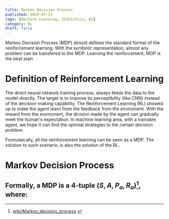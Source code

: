 ```yaml
---
title: Markov Decision Process
published: 2025-07-21
tags: [Machine Learning, Statistics, AI]
category: RL
draft: false
---
```


Markov Decision Process (MDP) almost defines the standard format of the reinforcement learning. With the symbolic representation, almost any problem can be transfered to the MDP. Learning the reinforcement, MDP is the best start. 

# Definition of Reinforcement Learning

The direct neural network training process, always feeds the data to the model directly. The target is to improve its perceptibility (like CNN) instead of the decision-making capability. The Reinforcement Learning (RL) showed up to make the agent learn from the feedback from the enviroment. With the reward from the enviroment, the dicision made by the agent can gradually meet the human's expectation. In machine learning area, with a trainable agent, we hope it can find the optimal strategies to the certain decision problem. 

Formulaically, all the reinforcement learning can be seen as a MDP. The solution to such scenario, is also the solution of the RL. 

# Markov Decision Process

Formally, a MDP is a 4-tuple ($S,A,P_a, R_a$)[^1], where:
- 

[^1]: [wiki/Markov_decision_process](https://en.wikipedia.org/wiki/Markov_decision_process).